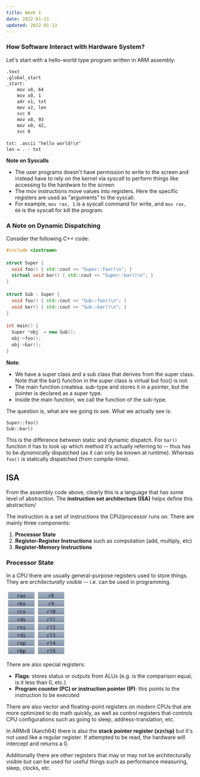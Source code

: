 ```yaml
---
title: Week 1
date: 2022-01-11
updated: 2022-01-13
---
```




### How Software Interact with Hardware System?

Let's start with a hello-world type program written in ARM assembly:

```assembly
.text
.global_start
_start:
	mov x8, 64
	mov x0, 1
	adr x1, txt
	mov x2, len
	svc 0
	mov x8, 93
	mov x0, 42,
	svc 0

txt: .ascii "hello world!\n"
len = . - txt
```

**Note on Syscalls**

- The user programs doesn't have permission to write to the screen and instead have to rely on the kernel via *syscall* to perform things like accessing to the hardware to the screen
- The mov instructions move values into registers. Here the specific registers are used as "arguments" to the syscall.
- For example, `mov rax, 1` is a syscall command for write, and `mov rax, 60` is the syscall for kill the program.

### A Note on Dynamic Dispatching

 Consider the following C++ code:

```c++
#include <iostream>

struct Super {
  void foo() { std::cout << "Super::foo()\n"; }
  virtual void bar() { std::cout << "Super::bar()\n"; }
}

struct Sub : Super {
  void foo() { std::cout << "Sub::foo()\n"; }
  void bar() { std::cout << "Sub::bar()\n"; }
}

int main() {
  Super *obj  = new Sub();
  obj->foo();
  obj->bar();
}
```

**Note**:

- We have a super class and a sub class that derives from the super class. Note that the bar() function in the super class is virtual but foo() is not.
- The main function createsa. sub-type and stores it in a pointer, but the pointer is declared as a super type.
- Inside the main function, we call the function of the sub-type.

The question is, what are we going to see. What we actually see is:

```
Super::foo()
Sub::bar()
```

This is the difference between static and dynamic dispatch. For `bar()` function it has to look up which method it's actually referring to -- thus has to be *dynamically* dispatched (as it can only be known at runtime). Whereas `foo()` is statically dispatched (from compile-time).





## ISA

From the assembly code above, clearly this is a language that has some level of abstraction. The **instruction set architecture (ISA)** helps define this abstraction/

The instruction is a set of instructions the CPU/processor runs on. There are mainly three components:

1. **Processor State**
2. **Register-Register Instructions** such as computation (add, multiply, etc)
3. **Register-Memory Instructions**

### Processor State

In a CPU there are usually general-purpose registers used to store things. They are *architecturally visible* -- i.e. can be used in programming.

<img src="assets/Week 1/2022-01-13 14-24-04.png" alt="2022-01-13 14-24-04" style="zoom:50%;" />

There are also special registers:

- **Flags**: stores status or outputs from ALUs (e.g. is the comparison equal, is it less than 0, etc.)
- **Program counter (PC) or instruction pointer (IP)**: this points to the instruction to be executed

There are also vector and floating-point registers on modern CPUs that are more optimized to do math quickly, as well as control registers that controls CPU configurations such as going to sleep, address-translation, etc.

In ARMv8 (Aarch64) there is also the **stack pointer register (xzr/sp)** but it's not used like a regular register. If attempted to be read, the hardware will intercept and returns a 0.

Additionally there are other registers that may or may not be architecturally visible but can be used for useful things such as performance measuring, sleep, clocks, etc.

